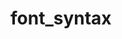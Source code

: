 # font_syntax
<!DOCTYPE html>
<html lang="en">
<head>
    <meta charset="UTF-8">
    <meta http-equiv="X-UA-Compatible" content="IE=edge">
    <meta name="viewport" content="width=device-width, initial-scale=1.0">
    <title>fonts</title>
    <style>
        p{
            font-family: 'Franklin Gothic Medium', 'Arial Narrow', Arial, sans-serif;
            font-size: 33px;
            line-height: 8.em;
        }
        span{
            color: green;
            font-weight: bold;
        }
         
    </style>
</head>
<body>
    <p>
        Lorem ipsum dolor sit.
    </p>
    <p>
        Lorem ipsum dolor sit.
    </p>
    <p>you can see my works here <a href="https://www.hackerrank.com/AKHILMOTAMARRI31?hr_r=1"><span>hacker rank</span></a></p>
    
</body>
</html>
